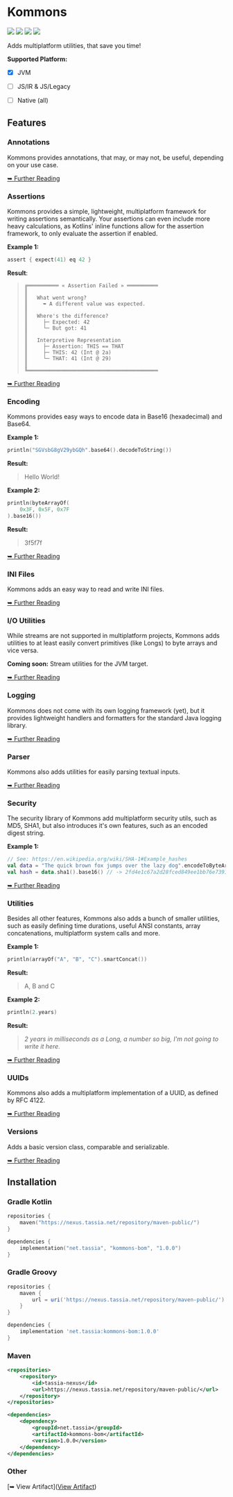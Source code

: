 # Kommons

![](https://img.shields.io/github/license/TASSIA710/kommons?label=License)
![](https://img.shields.io/github/v/release/TASSIA710/kommons?label=Stable)
![](https://img.shields.io/github/v/release/TASSIA710/kommons?label=Preview&include_prereleases)
![](https://img.shields.io/github/workflow/status/TASSIA710/kommons/Build/main?label=Build)

Adds multiplatform utilities, that save you time!

**Supported Platform:**

- [x] JVM
- [ ] JS/IR & JS/Legacy
- [ ] Native (all)





## Features

### Annotations

Kommons provides annotations, that may, or may not, be useful, depending on your use case.

[➥ Further Reading](https://github.com/TASSIA710/kommons/blob/main/docs/module/annotations/README.md)



### Assertions

Kommons provides a simple, lightweight, multiplatform framework for writing assertions semantically.
Your assertions can even include more heavy calculations, as Kotlins' inline functions allow for
the assertion framework, to only evaluate the assertion if enabled.

**Example 1:**
```kotlin
assert { expect(41) eq 42 }
```

**Result**:
> ```
> ╔══════════ « Assertion Failed » ══════════
> ║
> ║   What went wrong?
> ║     ➥ A different value was expected.
> ║
> ║   Where's the difference?
> ║     ├─ Expected: 42
> ║     └─ But got: 41
> ║
> ║   Interpretive Representation
> ║     ├─ Assertion: THIS == THAT
> ║     ├─ THIS: 42 (Int @ 2a)
> ║     └─ THAT: 41 (Int @ 29)
> ║
> ╚══════════════════════════════════════════
> ```

[➥ Further Reading](https://github.com/TASSIA710/kommons/blob/main/docs/module/assertions/README.md)



### Encoding

Kommons provides easy ways to encode data in Base16 (hexadecimal) and Base64.

**Example 1:**
```kotlin
println("SGVsbG8gV29ybGQh".base64().decodeToString())
```

**Result:**
> Hello World!

**Example 2:**
```kotlin
println(byteArrayOf(
    0x3F, 0x5F, 0x7F
).base16())
```

**Result:**
> 3f5f7f

[➥ Further Reading](https://github.com/TASSIA710/kommons/blob/main/docs/module/encoding/README.md)



### INI Files

Kommons adds an easy way to read and write INI files.

[➥ Further Reading](https://github.com/TASSIA710/kommons/blob/main/docs/module/ini-files/README.md)



### I/O Utilities

While streams are not supported in multiplatform projects, Kommons adds utilities to at least easily
convert primitives (like Longs) to byte arrays and vice versa.

**Coming soon:** Stream utilities for the JVM target.

[➥ Further Reading](https://github.com/TASSIA710/kommons/blob/main/docs/module/io/README.md)



### Logging

Kommons does not come with its own logging framework (yet), but it provides lightweight handlers
and formatters for the standard Java logging library.

[➥ Further Reading](https://github.com/TASSIA710/kommons/blob/main/docs/module/logging/README.md)



### Parser

Kommons also adds utilities for easily parsing textual inputs.

[➥ Further Reading](https://github.com/TASSIA710/kommons/blob/main/docs/module/parser/README.md)



### Security

The security library of Kommons add multiplatform security utils, such as MD5, SHA1,
but also introduces it's own features, such as an encoded digest string.

**Example 1:**
```kotlin
// See: https://en.wikipedia.org/wiki/SHA-1#Example_hashes
val data = "The quick brown fox jumps over the lazy dog".encodeToByteArray()
val hash = data.sha1().base16() // -> 2fd4e1c67a2d28fced849ee1bb76e7391b93eb12
```

[➥ Further Reading](https://github.com/TASSIA710/kommons/blob/main/docs/module/security/README.md)



### Utilities

Besides all other features, Kommons also adds a bunch of smaller utilities, such as easily defining
time durations, useful ANSI constants, array concatenations, multiplatform system calls and more.

**Example 1:**
```kotlin
println(arrayOf("A", "B", "C").smartConcat())
```

**Result:**
> A, B and C

**Example 2:**
```kotlin
println(2.years)
```

**Result:**
> *2 years in milliseconds as a Long, a number so big, I'm not going to write it here.*

[➥ Further Reading](https://github.com/TASSIA710/kommons/blob/main/docs/module/utils/README.md)



### UUIDs

Kommons also adds a multiplatform implementation of a UUID, as defined by RFC 4122.

[➥ Further Reading](https://github.com/TASSIA710/kommons/blob/main/docs/module/uuid/README.md)



### Versions

Adds a basic version class, comparable and serializable.

[➥ Further Reading](https://github.com/TASSIA710/kommons/blob/main/docs/module/version/README.md)





## Installation

### Gradle Kotlin

```kotlin
repositories {
    maven("https://nexus.tassia.net/repository/maven-public/")
}

dependencies {
    implementation("net.tassia", "kommons-bom", "1.0.0")
}
```

### Gradle Groovy

```groovy
repositories {
    maven {
        url = uri('https://nexus.tassia.net/repository/maven-public/')
    }
}

dependencies {
    implementation 'net.tassia:kommons-bom:1.0.0'
}
```

### Maven

```xml
<repositories>
    <repository>
        <id>tassia-nexus</id>
        <url>https://nexus.tassia.net/repository/maven-public/</url>
    </repository>
</repositories>

<dependencies>
    <dependency>
        <groupId>net.tassia</groupId>
        <artifactId>kommons-bom</artifactId>
        <version>1.0.0</version>
    </dependency>
</dependencies>
```

### Other

[➥ View Artifact]([View Artifact](https://nexus.tassia.net/#browse/browse:maven-public:net%2Ftassia%2Fkommons-bom%2F1.0.0))
